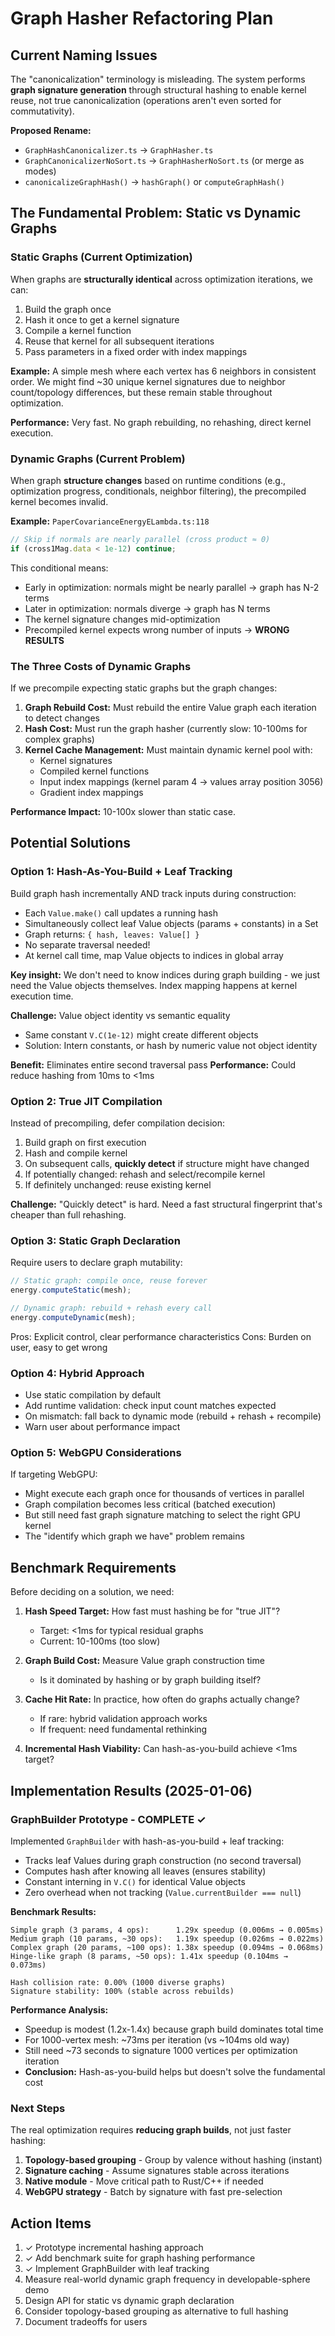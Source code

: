 # Graph Hasher Refactoring Plan

## Current Naming Issues

The "canonicalization" terminology is misleading. The system performs **graph signature generation** through structural hashing to enable kernel reuse, not true canonicalization (operations aren't even sorted for commutativity).

**Proposed Rename:**
- `GraphHashCanonicalizer.ts` → `GraphHasher.ts`
- `GraphCanonicalizerNoSort.ts` → `GraphHasherNoSort.ts` (or merge as modes)
- `canonicalizeGraphHash()` → `hashGraph()` or `computeGraphHash()`

## The Fundamental Problem: Static vs Dynamic Graphs

### Static Graphs (Current Optimization)

When graphs are **structurally identical** across optimization iterations, we can:
1. Build the graph once
2. Hash it once to get a kernel signature
3. Compile a kernel function
4. Reuse that kernel for all subsequent iterations
5. Pass parameters in a fixed order with index mappings

**Example:** A simple mesh where each vertex has 6 neighbors in consistent order. We might find ~30 unique kernel signatures due to neighbor count/topology differences, but these remain stable throughout optimization.

**Performance:** Very fast. No graph rebuilding, no rehashing, direct kernel execution.

### Dynamic Graphs (Current Problem)

When graph **structure changes** based on runtime conditions (e.g., optimization progress, conditionals, neighbor filtering), the precompiled kernel becomes invalid.

**Example:** `PaperCovarianceEnergyELambda.ts:118`
```typescript
// Skip if normals are nearly parallel (cross product ≈ 0)
if (cross1Mag.data < 1e-12) continue;
```

This conditional means:
- Early in optimization: normals might be nearly parallel → graph has N-2 terms
- Later in optimization: normals diverge → graph has N terms
- The kernel signature changes mid-optimization
- Precompiled kernel expects wrong number of inputs → **WRONG RESULTS**

### The Three Costs of Dynamic Graphs

If we precompile expecting static graphs but the graph changes:

1. **Graph Rebuild Cost:** Must rebuild the entire Value graph each iteration to detect changes
2. **Hash Cost:** Must run the graph hasher (currently slow: 10-100ms for complex graphs)
3. **Kernel Cache Management:** Must maintain dynamic kernel pool with:
   - Kernel signatures
   - Compiled kernel functions
   - Input index mappings (kernel param 4 → values array position 3056)
   - Gradient index mappings

**Performance Impact:** 10-100x slower than static case.

## Potential Solutions

### Option 1: Hash-As-You-Build + Leaf Tracking

Build graph hash incrementally AND track inputs during construction:
- Each `Value.make()` call updates a running hash
- Simultaneously collect leaf Value objects (params + constants) in a Set
- Graph returns: `{ hash, leaves: Value[] }`
- No separate traversal needed!
- At kernel call time, map Value objects to indices in global array

**Key insight:** We don't need to know indices during graph building - we just need the Value objects themselves. Index mapping happens at kernel execution time.

**Challenge:** Value object identity vs semantic equality
- Same constant `V.C(1e-12)` might create different objects
- Solution: Intern constants, or hash by numeric value not object identity

**Benefit:** Eliminates entire second traversal pass
**Performance:** Could reduce hashing from 10ms to <1ms

### Option 2: True JIT Compilation

Instead of precompiling, defer compilation decision:
1. Build graph on first execution
2. Hash and compile kernel
3. On subsequent calls, **quickly detect** if structure might have changed
4. If potentially changed: rehash and select/recompile kernel
5. If definitely unchanged: reuse existing kernel

**Challenge:** "Quickly detect" is hard. Need a fast structural fingerprint that's cheaper than full rehashing.

### Option 3: Static Graph Declaration

Require users to declare graph mutability:
```typescript
// Static graph: compile once, reuse forever
energy.computeStatic(mesh);

// Dynamic graph: rebuild + rehash every call
energy.computeDynamic(mesh);
```

Pros: Explicit control, clear performance characteristics
Cons: Burden on user, easy to get wrong

### Option 4: Hybrid Approach

- Use static compilation by default
- Add runtime validation: check input count matches expected
- On mismatch: fall back to dynamic mode (rebuild + rehash + recompile)
- Warn user about performance impact

### Option 5: WebGPU Considerations

If targeting WebGPU:
- Might execute each graph once for thousands of vertices in parallel
- Graph compilation becomes less critical (batched execution)
- But still need fast graph signature matching to select the right GPU kernel
- The "identify which graph we have" problem remains

## Benchmark Requirements

Before deciding on a solution, we need:

1. **Hash Speed Target:** How fast must hashing be for "true JIT"?
   - Target: <1ms for typical residual graphs
   - Current: 10-100ms (too slow)

2. **Graph Build Cost:** Measure Value graph construction time
   - Is it dominated by hashing or by graph building itself?

3. **Cache Hit Rate:** In practice, how often do graphs actually change?
   - If rare: hybrid validation approach works
   - If frequent: need fundamental rethinking

4. **Incremental Hash Viability:** Can hash-as-you-build achieve <1ms target?

## Implementation Results (2025-01-06)

### GraphBuilder Prototype - COMPLETE ✓

Implemented `GraphBuilder` with hash-as-you-build + leaf tracking:
- Tracks leaf Values during graph construction (no second traversal)
- Computes hash after knowing all leaves (ensures stability)
- Constant interning in `V.C()` for identical Value objects
- Zero overhead when not tracking (`Value.currentBuilder === null`)

**Benchmark Results:**
```
Simple graph (3 params, 4 ops):      1.29x speedup (0.006ms → 0.005ms)
Medium graph (10 params, ~30 ops):   1.19x speedup (0.026ms → 0.022ms)
Complex graph (20 params, ~100 ops): 1.38x speedup (0.094ms → 0.068ms)
Hinge-like graph (8 params, ~50 ops): 1.41x speedup (0.104ms → 0.073ms)

Hash collision rate: 0.00% (1000 diverse graphs)
Signature stability: 100% (stable across rebuilds)
```

**Performance Analysis:**
- Speedup is modest (1.2x-1.4x) because graph build dominates total time
- For 1000-vertex mesh: ~73ms per iteration (vs ~104ms old way)
- Still need ~73 seconds to signature 1000 vertices per optimization iteration
- **Conclusion:** Hash-as-you-build helps but doesn't solve the fundamental cost

### Next Steps

The real optimization requires **reducing graph builds**, not just faster hashing:

1. **Topology-based grouping** - Group by valence without hashing (instant)
2. **Signature caching** - Assume signatures stable across iterations
3. **Native module** - Move critical path to Rust/C++ if needed
4. **WebGPU strategy** - Batch by signature with fast pre-selection

## Action Items

1. ✓ Prototype incremental hashing approach
2. ✓ Add benchmark suite for graph hashing performance
3. ✓ Implement GraphBuilder with leaf tracking
4. Measure real-world dynamic graph frequency in developable-sphere demo
5. Design API for static vs dynamic graph declaration
6. Consider topology-based grouping as alternative to full hashing
7. Document tradeoffs for users
